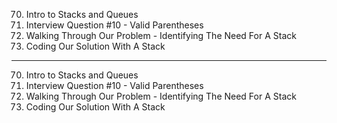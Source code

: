 70. Intro to Stacks and Queues
71. Interview Question #10 - Valid Parentheses
72. Walking Through Our Problem - Identifying The Need For A Stack
73. Coding Our Solution With A Stack

---

70. Intro to Stacks and Queues
71. Interview Question #10 - Valid Parentheses
72. Walking Through Our Problem - Identifying The Need For A Stack
73. Coding Our Solution With A Stack
